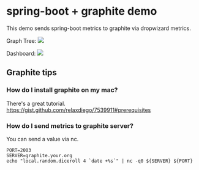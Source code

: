 # spring-boot + graphite demo

This demo sends spring-boot metrics to graphite via dropwizard metrics.

Graph Tree:
<img src="https://www.evernote.com/shard/s2/sh/dc19c395-38b1-4e96-acd9-d70030b6fd44/c1cc6c25dd759f42/res/22b4aae2-7beb-4051-869d-7d0f264444d2/skitch.png">

Dashboard:
<img src="https://www.evernote.com/shard/s2/sh/5b7ddf9b-c038-4179-a386-898889b2ba49/f99f08277f8236f9/res/98e42f26-2d4c-4878-b6ce-7eed4b7ddddf/skitch.png">

## Graphite tips

### How do I install graphite on my mac?

There's a great tutorial.
https://gist.github.com/relaxdiego/7539911#prerequisites

### How do I send metrics to graphite server?

You can send a value via nc.

    PORT=2003
    SERVER=graphite.your.org
    echo "local.random.diceroll 4 `date +%s`" | nc -q0 ${SERVER} ${PORT}
